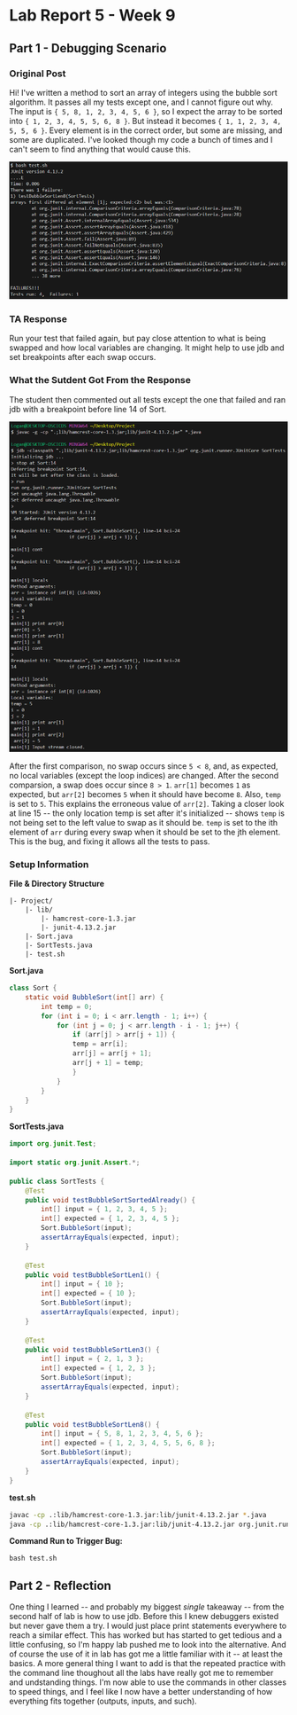 # Lab Report 5 - Week 9
## Part 1 - Debugging Scenario

### Original Post
Hi! I've written a method to sort an array of integers using the bubble sort algorithm.
It passes all my tests except one, and I cannot figure out why. The input is `{ 5, 8, 1, 2, 3, 4, 5, 6 }`, so I expect the array to be sorted into `{ 1, 2, 3, 4, 5, 5, 6, 8 }`.
But instead it becomes `{ 1, 1, 2, 3, 4, 5, 5, 6 }`. Every element is in the correct order, but some are missing, and some are duplicated.
I've looked though my code a bunch of times and I can't seem to find anything that would cause this.

![test results](resources/lab-9/test-results.png)

### TA Response
Run your test that failed again, but pay close attention to what is being swapped and how local variables are changing.
It might help to use jdb and set breakpoints after each swap occurs.

### What the Sutdent Got From the Response
The student then commented out all tests except the one that failed and ran jdb with a breakpoint before line 14 of Sort.

![screenshot of jdb running](resources/lab-9/debug.png)

After the first comparison, no swap occurs since `5 < 8`, and, as expected, no local variables (except the loop indices) are changed.
After the second comparsion, a swap does occur since `8 > 1`. `arr[1]` becomes `1` as expected, but `arr[2]` becomes `5` when it should have become `8`.
Also, `temp` is set to `5`. This explains the erroneous value of `arr[2]`.
Taking a closer look at line 15 -- the only location temp is set after it's initialized -- shows `temp` is not being set to the left value to swap as it should be.
`temp` is set to the ith element of `arr` during every swap when it should be set to the jth element.
This is the bug, and fixing it allows all the tests to pass.

### Setup Information

**File & Directory Structure**
```
|- Project/
    |- lib/
        |- hamcrest-core-1.3.jar
        |- junit-4.13.2.jar
    |- Sort.java
    |- SortTests.java
    |- test.sh
```

**Sort.java**
```java
class Sort {
    static void BubbleSort(int[] arr) {
        int temp = 0;
        for (int i = 0; i < arr.length - 1; i++) {
            for (int j = 0; j < arr.length - i - 1; j++) {
                if (arr[j] > arr[j + 1]) {
                temp = arr[i];
                arr[j] = arr[j + 1];
                arr[j + 1] = temp;
                }
            }
        }
    }
}
```

**SortTests.java**
```java
import org.junit.Test;

import static org.junit.Assert.*;

public class SortTests {
    @Test
    public void testBubbleSortSortedAlready() {
        int[] input = { 1, 2, 3, 4, 5 };
        int[] expected = { 1, 2, 3, 4, 5 };
        Sort.BubbleSort(input);
        assertArrayEquals(expected, input);
    }

    @Test
    public void testBubbleSortLen1() {
        int[] input = { 10 };
        int[] expected = { 10 };
        Sort.BubbleSort(input);
        assertArrayEquals(expected, input);
    }

    @Test
    public void testBubbleSortLen3() {
        int[] input = { 2, 1, 3 };
        int[] expected = { 1, 2, 3 };
        Sort.BubbleSort(input);
        assertArrayEquals(expected, input);
    }

    @Test
    public void testBubbleSortLen8() {
        int[] input = { 5, 8, 1, 2, 3, 4, 5, 6 };
        int[] expected = { 1, 2, 3, 4, 5, 5, 6, 8 };
        Sort.BubbleSort(input);
        assertArrayEquals(expected, input);
    }
}
```

**test.sh**
```sh
javac -cp .:lib/hamcrest-core-1.3.jar:lib/junit-4.13.2.jar *.java
java -cp .:lib/hamcrest-core-1.3.jar:lib/junit-4.13.2.jar org.junit.runner.JUnitCore sortTests
```

**Command Run to Trigger Bug:**
```
bash test.sh
```

## Part 2 - Reflection
One thing I learned -- and probably my biggest *single* takeaway -- from the second half of lab is how to use jdb.
Before this I knew debuggers existed but never gave them a try.
I would just place print statements everywhere to reach a similar effect.
This has worked but has started to get tedious and a little confusing, so I'm happy lab pushed me to look into the alternative.
And of course the use of it in lab has got me a little familiar with it -- at least the basics.
A more general thing I want to add is that the repeated practice with the command line thoughout all the labs have really got me to remember and undstanding things.
I'm now able to use the commands in other classes to speed things, and I feel like I now have a better understanding of how everything fits together (outputs, inputs, and such).
